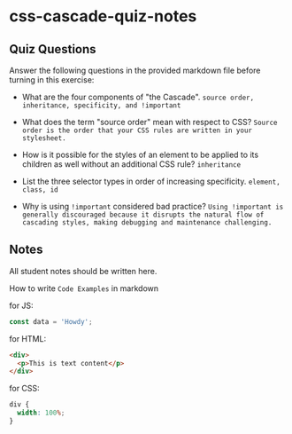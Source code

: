 # css-cascade-quiz-notes

## Quiz Questions

Answer the following questions in the provided markdown file before turning in this exercise:

- What are the four components of "the Cascade".
  `source order, inheritance, specificity, and !important`

- What does the term "source order" mean with respect to CSS?
  `Source order is the order that your CSS rules are written in your stylesheet.`

- How is it possible for the styles of an element to be applied to its children as well without an additional CSS rule?
  `inheritance`

- List the three selector types in order of increasing specificity.
  `element, class, id`

- Why is using `!important` considered bad practice?
  `Using !important is generally discouraged because it disrupts the natural flow of cascading styles, making debugging and maintenance challenging.`

## Notes

All student notes should be written here.

How to write `Code Examples` in markdown

for JS:

```javascript
const data = 'Howdy';
```

for HTML:

```html
<div>
  <p>This is text content</p>
</div>
```

for CSS:

```css
div {
  width: 100%;
}
```
